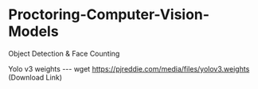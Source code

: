 # Proctoring-Computer-Vision-Models
Object Detection &amp; Face Counting 

Yolo v3 weights --- wget https://pjreddie.com/media/files/yolov3.weights (Download Link)
